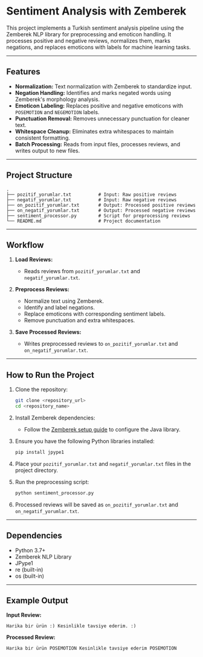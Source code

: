 # Sentiment Analysis with Zemberek

This project implements a Turkish sentiment analysis pipeline using the Zemberek NLP library for preprocessing and emoticon handling. It processes positive and negative reviews, normalizes them, marks negations, and replaces emoticons with labels for machine learning tasks.

---

## Features

- **Normalization:** Text normalization with Zemberek to standardize input.
- **Negation Handling:** Identifies and marks negated words using Zemberek's morphology analysis.
- **Emoticon Labeling:** Replaces positive and negative emoticons with `POSEMOTION` and `NEGEMOTION` labels.
- **Punctuation Removal:** Removes unnecessary punctuation for cleaner text.
- **Whitespace Cleanup:** Eliminates extra whitespaces to maintain consistent formatting.
- **Batch Processing:** Reads from input files, processes reviews, and writes output to new files.

---

## Project Structure

```
.
├── pozitif_yorumlar.txt          # Input: Raw positive reviews
├── negatif_yorumlar.txt          # Input: Raw negative reviews
├── on_pozitif_yorumlar.txt       # Output: Processed positive reviews
├── on_negatif_yorumlar.txt       # Output: Processed negative reviews
├── sentiment_processor.py        # Script for preprocessing reviews
└── README.md                     # Project documentation
```

---

## Workflow

1. **Load Reviews:**
   - Reads reviews from `pozitif_yorumlar.txt` and `negatif_yorumlar.txt`.

2. **Preprocess Reviews:**
   - Normalize text using Zemberek.
   - Identify and label negations.
   - Replace emoticons with corresponding sentiment labels.
   - Remove punctuation and extra whitespaces.

3. **Save Processed Reviews:**
   - Writes preprocessed reviews to `on_pozitif_yorumlar.txt` and `on_negatif_yorumlar.txt`.

---

## How to Run the Project

1. Clone the repository:
   ```bash
   git clone <repository_url>
   cd <repository_name>
   ```

2. Install Zemberek dependencies:
   - Follow the [Zemberek setup guide](https://github.com/ahmetaa/zemberek-nlp) to configure the Java library.

3. Ensure you have the following Python libraries installed:
   ```bash
   pip install jpype1
   ```

4. Place your `pozitif_yorumlar.txt` and `negatif_yorumlar.txt` files in the project directory.

5. Run the preprocessing script:
   ```bash
   python sentiment_processor.py
   ```

6. Processed reviews will be saved as `on_pozitif_yorumlar.txt` and `on_negatif_yorumlar.txt`.

---

## Dependencies

- Python 3.7+
- Zemberek NLP Library
- JPype1
- re (built-in)
- os (built-in)

---

## Example Output

**Input Review:**
```
Harika bir ürün :) Kesinlikle tavsiye ederim. :)
```

**Processed Review:**
```
Harika bir ürün POSEMOTION Kesinlikle tavsiye ederim POSEMOTION
```

